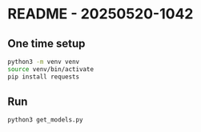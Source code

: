 # README - 20250520-1042


## One time setup

```bash
python3 -m venv venv
source venv/bin/activate
pip install requests
```

## Run

```bash
python3 get_models.py
```
